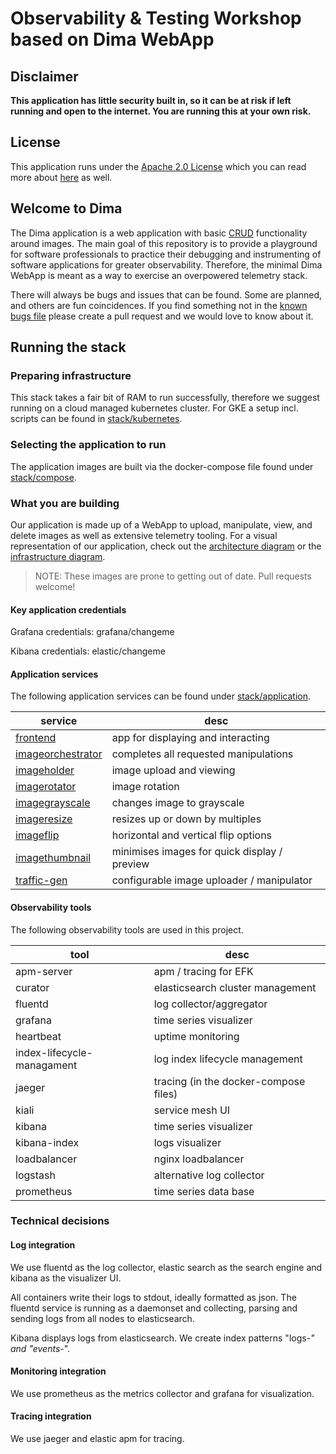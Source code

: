 # Observability & Testing Workshop based on Dima WebApp

## Disclaimer

**This application has little security built in, so it can be at risk if left running and open to the internet. You are
running this at your own risk.**

## License

This application runs under the [Apache 2.0 License](LICENSE) which you can read more
about [here](https://tldrlegal.com/license/apache-license-2.0-(apache-2.0)) as well.

## Welcome to Dima

The Dima application is a web application with
basic [CRUD](https://en.wikipedia.org/wiki/Create,_read,_update_and_delete) functionality around images. The main goal
of this repository is to provide a playground for software professionals to practice their debugging and instrumenting
of software applications for greater observability. Therefore, the minimal Dima WebApp is meant as a way to exercise an
overpowered telemetry stack.

There will always be bugs and issues that can be found. Some are planned, and others are fun coincidences. If you find
something not in the [known bugs file](docs/known_bugs.md) please create a pull request and we would love to know about
it.

## Running the stack

### Preparing infrastructure

This stack takes a fair bit of RAM to run successfully, therefore we suggest running on a cloud managed kubernetes
cluster. For GKE a setup incl. scripts can be found in [stack/kubernetes](stack/kubernetes).

### Selecting the application to run

The application images are built via the docker-compose file found under [stack/compose](stack/compose).

### What you are building

Our application is made up of a WebApp to upload, manipulate, view, and delete images as well as extensive telemetry
tooling. For a visual representation of our application, check out
the [architecture diagram](docs/architecture/architecture.pdf) or
the [infrastructure diagram](docs/architecture/architecture.pages).
> NOTE: These images are prone to getting out of date. Pull requests welcome!

#### Key application credentials

Grafana credentials: grafana/changeme

Kibana credentials: elastic/changeme

#### Application services

The following application services can be found under [stack/application](stack/application).


| service                                                  | desc                                           |
| ---                                                      | ---                                            |
| [frontend](stack/application/frontend)                   | app for displaying and interacting             |
| [imageorchestrator](stack/application/imageorchestrator) | completes all requested manipulations          |
| [imageholder](stack/application/imageholder)             | image upload and viewing                       |
| [imagerotator](stack/application/imagerotator)           | image rotation                                 |
| [imagegrayscale](stack/application/imagegrayscale)       | changes image to grayscale                     |
| [imageresize](stack/application/imageresize)             | resizes up or down by multiples                |
| [imageflip](stack/application/imageflip)                 | horizontal and vertical flip options           |
| [imagethumbnail](stack/application/imagethumbnail)       | minimises images for quick display / preview   |
| [traffic-gen](stack/application/traffic-gen)             | configurable image uploader / manipulator      |

#### Observability tools

The following observability tools are used in this project.

| tool                       | desc                                      |
| ---                        | ---                                       |
| apm-server                 | apm / tracing for EFK                     |
| curator                    | elasticsearch cluster management          |
| fluentd                    | log collector/aggregator                  |
| grafana                    | time series visualizer                    |
| heartbeat                  | uptime monitoring                         |
| index-lifecycle-managament | log index lifecycle management            |
| jaeger                     | tracing (in the docker-compose files)     |
| kiali                      | service mesh UI                           |
| kibana                     | time series visualizer                    |
| kibana-index               | logs visualizer                           |
| loadbalancer               | nginx loadbalancer                        |
| logstash                   | alternative log collector                 |
| prometheus                 | time series data base                     |

### Technical decisions

#### Log integration

We use fluentd as the log collector, elastic search as the search engine and kibana as the visualizer UI.

All containers write their logs to stdout, ideally formatted as json. The fluentd service is running as a daemonset and
collecting, parsing and sending logs from all nodes to elasticsearch.

Kibana displays logs from elasticsearch. We create index patterns "logs-*" and "events-*".

#### Monitoring integration

We use prometheus as the metrics collector and grafana for visualization.

#### Tracing integration

We use jaeger and elastic apm for tracing.